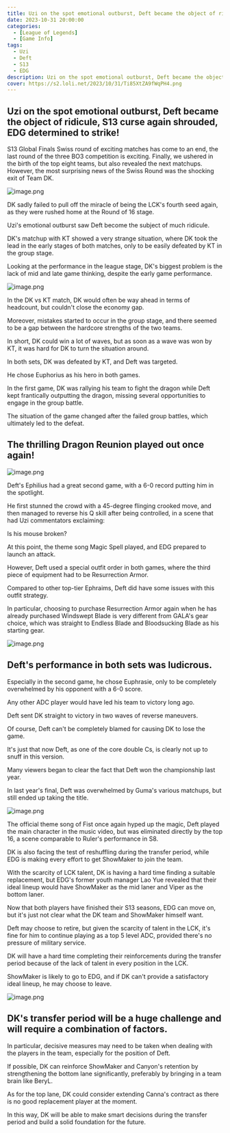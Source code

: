 ```yaml
---
title: Uzi on the spot emotional outburst, Deft became the object of ridicule
date: 2023-10-31 20:00:00
categories:
  - [League of Legends]
  - [Game Info]
tags:
  - Uzi
  - Deft
  - S13
  - EDG
description: Uzi on the spot emotional outburst, Deft became the object of ridicule, S13 curse again shrouded, EDG determined to strike!
cover: https://s2.loli.net/2023/10/31/Ti85XtZA9fWqPH4.png
---
```

## Uzi on the spot emotional outburst, Deft became the object of ridicule, S13 curse again shrouded, EDG determined to strike!

S13 Global Finals Swiss round of exciting matches has come to an end, the last round of the three BO3 competition is exciting. Finally, we ushered in the birth of the top eight teams, but also revealed the next matchups. However, the most surprising news of the Swiss Round was the shocking exit of Team DK.

![image.png](https://s2.loli.net/2023/10/31/Ti85XtZA9fWqPH4.png)

DK sadly failed to pull off the miracle of being the LCK's fourth seed again, as they were rushed home at the Round of 16 stage.

Uzi's emotional outburst saw Deft become the subject of much ridicule.

DK's matchup with KT showed a very strange situation, where DK took the lead in the early stages of both matches, only to be easily defeated by KT in the group stage.

Looking at the performance in the league stage, DK's biggest problem is the lack of mid and late game thinking, despite the early game performance.

![image.png](https://s2.loli.net/2023/10/31/RlbLKvfVFAQDmPy.png)

In the DK vs KT match, DK would often be way ahead in terms of headcount, but couldn't close the economy gap.

Moreover, mistakes started to occur in the group stage, and there seemed to be a gap between the hardcore strengths of the two teams.

In short, DK could win a lot of waves, but as soon as a wave was won by KT, it was hard for DK to turn the situation around.

In both sets, DK was defeated by KT, and Deft was targeted.

He chose Euphorius as his hero in both games.

In the first game, DK was rallying his team to fight the dragon while Deft kept frantically outputting the dragon, missing several opportunities to engage in the group battle.

The situation of the game changed after the failed group battles, which ultimately led to the defeat.


## The thrilling Dragon Reunion played out once again!

![image.png](https://s2.loli.net/2023/10/31/nId7TURM8mWDZ4G.png)

Deft's Ephilius had a great second game, with a 6-0 record putting him in the spotlight.

He first stunned the crowd with a 45-degree flinging crooked move, and then managed to reverse his Q skill after being controlled, in a scene that had Uzi commentators exclaiming:

Is his mouse broken?

At this point, the theme song Magic Spell played, and EDG prepared to launch an attack.

However, Deft used a special outfit order in both games, where the third piece of equipment had to be Resurrection Armor.

Compared to other top-tier Ephraims, Deft did have some issues with this outfit strategy.

In particular, choosing to purchase Resurrection Armor again when he has already purchased Windswept Blade is very different from GALA's gear choice, which was straight to Endless Blade and Bloodsucking Blade as his starting gear.

![image.png](https://s2.loli.net/2023/10/31/caXl9PbQZgyCvrA.png)


## Deft's performance in both sets was ludicrous.

Especially in the second game, he chose Euphrasie, only to be completely overwhelmed by his opponent with a 6-0 score.

Any other ADC player would have led his team to victory long ago.

Deft sent DK straight to victory in two waves of reverse maneuvers.

Of course, Deft can't be completely blamed for causing DK to lose the game.

It's just that now Deft, as one of the core double Cs, is clearly not up to snuff in this version.

Many viewers began to clear the fact that Deft won the championship last year.

In last year's final, Deft was overwhelmed by Guma's various matchups, but still ended up taking the title.

![image.png](https://s2.loli.net/2023/10/31/KrzvCMBxoeahPRD.png)

The official theme song of Fist once again hyped up the magic, Deft played the main character in the music video, but was eliminated directly by the top 16, a scene comparable to Ruler's performance in S8.

DK is also facing the test of reshuffling during the transfer period, while EDG is making every effort to get ShowMaker to join the team.

With the scarcity of LCK talent, DK is having a hard time finding a suitable replacement, but EDG's former youth manager Lao Yue revealed that their ideal lineup would have ShowMaker as the mid laner and Viper as the bottom laner.

Now that both players have finished their S13 seasons, EDG can move on, but it's just not clear what the DK team and ShowMaker himself want.

Deft may choose to retire, but given the scarcity of talent in the LCK, it's fine for him to continue playing as a top 5 level ADC, provided there's no pressure of military service.

DK will have a hard time completing their reinforcements during the transfer period because of the lack of talent in every position in the LCK.

ShowMaker is likely to go to EDG, and if DK can't provide a satisfactory ideal lineup, he may choose to leave.

![image.png](https://s2.loli.net/2023/10/31/Cl1ufYNbFRtZOAw.png)


## DK's transfer period will be a huge challenge and will require a combination of factors.

In particular, decisive measures may need to be taken when dealing with the players in the team, especially for the position of Deft.

If possible, DK can reinforce ShowMaker and Canyon's retention by strengthening the bottom lane significantly, preferably by bringing in a team brain like BeryL.

As for the top lane, DK could consider extending Canna's contract as there is no good replacement player at the moment.

In this way, DK will be able to make smart decisions during the transfer period and build a solid foundation for the future.




